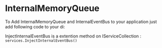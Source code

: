 # InternalMemoryQueue



To Add InternalMemoryQueue and InternalEventBus to your application just add following code to your di:
</br>

InjectInternalEventBus is a extention method on IServiceCollection :
</br>
`services.InjectInternalEventBus()`
